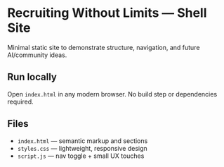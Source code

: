 # Recruiting Without Limits — Shell Site

Minimal static site to demonstrate structure, navigation, and future AI/community ideas.

## Run locally
Open `index.html` in any modern browser. No build step or dependencies required.

## Files
- `index.html` — semantic markup and sections
- `styles.css` — lightweight, responsive design
- `script.js` — nav toggle + small UX touches

